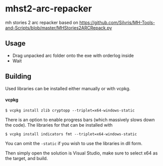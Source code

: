 # mhst2-arc-repacker
mh stories 2 arc repacker based on https://github.com/Silvris/MH-Tools-and-Scripts/blob/master/MHStories2ARCRepack.py

## Usage
* Drag unpacked arc folder onto the exe with orderlog inside
* Wait

## Building
Used libraries can be installed either manually or with vcpkg.
#### vcpkg
```
$ vcpkg install zlib cryptopp --triplet=x64-windows-static
```

There is an option to enable progress bars (which massively slows down the code). The libraries for that can be installed with
```
$ vcpkg install indicators fmt --triplet=x64-windows-static
```

You can omit the `-static` if you wish to use the libraries in dll form.

Then simply open the solution is Visual Studio, make sure to select x64 as the target, and build.
